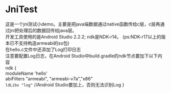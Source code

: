 # JniTest
 这是一个jni测试小demo。主要是把java端数据通过native函数传给c层，c层再通过jni把处理后的数据回传给java层。  
 开发工具使用的是Android Studio 2.2.2; ndk是NDK-r14。 (ps:NDK-r17以上的版本已不支持构造armeabi的so包)  
 在hello.c文件中还添加了Log打印日志  
 注意要配置Log日志，在Android Studio中build.gradle的ndk节点要加下以下内容  
   ndk {   
              moduleName 'hello'  
              abiFilters "armeabi", "armeabi-v7a","x86"  
              `ldLibs "log"`     //Android Studio要加上，否则无法识别Log 
         }
 
